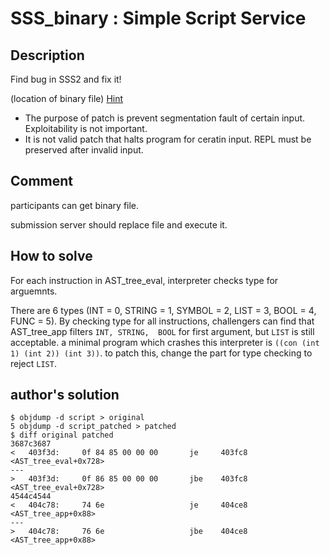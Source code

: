 # SSS_binary : Simple Script Service

## Description
Find bug in SSS2 and fix it!

(location of binary file)
[Hint](https://github.com/kaishackgon/sctf2017/tree/master/defense/SSS)

 - The purpose of patch is prevent segmentation fault of certain input. Exploitability is not important.
 - It is not valid patch that halts program for ceratin input. REPL must be preserved after invalid input.

## Comment

participants can get binary file.

submission server should replace file and execute it.



## How to solve

For each instruction in AST_tree_eval, interpreter checks type for arguemnts.

There are 6 types (INT = 0, STRING = 1, SYMBOL = 2, LIST = 3, BOOL = 4, FUNC = 5). By checking type for all instructions, challengers can find that AST_tree_app filters `INT, STRING,  BOOL` for first argument, but `LIST` is still acceptable. a minimal program which crashes this interpreter is `((con (int 1) (int 2)) (int 3))`. to patch this, change the part for type checking to reject `LIST`.

## author's solution
```/bin/sh
$ objdump -d script > original
5 objdump -d script_patched > patched
$ diff original patched
3687c3687
<   403f3d:     0f 84 85 00 00 00       je     403fc8 <AST_tree_eval+0x728>
---
>   403f3d:     0f 86 85 00 00 00       jbe    403fc8 <AST_tree_eval+0x728>
4544c4544
<   404c78:     74 6e                   je     404ce8 <AST_tree_app+0x88>
---
>   404c78:     76 6e                   jbe    404ce8 <AST_tree_app+0x88>
```
